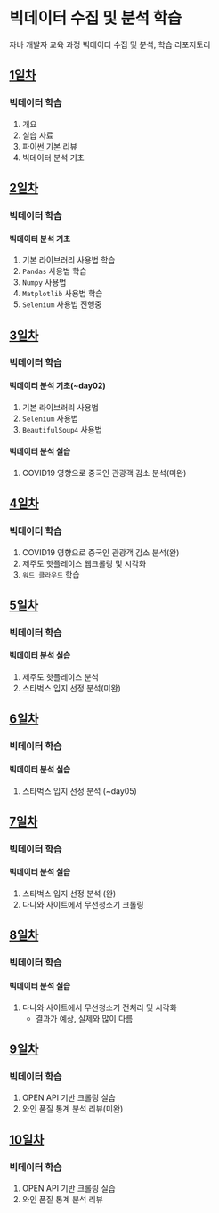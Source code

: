 # 빅데이터 수집 및 분석 학습
자바 개발자 교육 과정 빅데이터 수집 및 분석, 학습 리포지토리

## [1일차](https://github.com/king-dong-gun/python_bigdata_analyze/blob/main/Day01.md)
### 빅데이터 학습
1. 개요
2. 실습 자료
3. 파이썬 기본 리뷰
4. 빅데이터 분석 기초

## [2일차](https://github.com/king-dong-gun/python_bigdata_analyze/blob/main/Day02.md)
### 빅데이터 학습
#### 빅데이터 분석 기초
1. 기본 라이브러리 사용법 학습
2. `Pandas` 사용법 학습
3. `Numpy` 사용법
4. `Matplotlib` 사용법 학습
5. `Selenium` 사용법 진행중

## [3일차](https://github.com/king-dong-gun/python_bigdata_analyze/blob/main/Day03.md)
### 빅데이터 학습
#### 빅데이터 분석 기초(~day02)
1. 기본 라이브러리 사용법
2. `Selenium` 사용법
3. `BeautifulSoup4` 사용법
#### 빅데이터 분석 실습
1. COVID19 영향으로 중국인 관광객 감소 분석(미완)


## [4일차](https://github.com/king-dong-gun/python_bigdata_analyze/blob/main/Day04.md)
### 빅데이터 학습
1. COVID19 영향으로 중국인 관광객 감소 분석(완)
2. 제주도 핫플레이스 웹크롤링 및 시각화
3. `워드 클라우드` 학습
## [5일차](https://github.com/king-dong-gun/python_bigdata_analyze/blob/main/Day04.md)
### 빅데이터 학습
#### 빅데이터 분석 실습
1. 제주도 핫플레이스 분석
2. 스타벅스 입지 선정 분석(미완)

## [6일차](https://github.com/king-dong-gun/python_bigdata_analyze/blob/main/Day06.md)
### 빅데이터 학습
#### 빅데이터 분석 실습
1. 스타벅스 입지 선정 분석 (~day05)

## [7일차](https://github.com/king-dong-gun/python_bigdata_analyze/blob/main/Day07.md)
### 빅데이터 학습
#### 빅데이터 분석 실습
1. 스타벅스 입지 선정 분석 (완)
2. 다나와 사이트에서 무선청소기 크롤링

## [8일차](https://github.com/king-dong-gun/python_bigdata_analyze/blob/main/Day08.md)
### 빅데이터 학습
#### 빅데이터 분석 실습
1. 다나와 사이트에서 무선청소기 전처리 및 시각화
    - 결과가 예상, 실제와 많이 다름

## [9일차](https://github.com/king-dong-gun/python_bigdata_analyze/blob/main/Day09.md)
### 빅데이터 학습
1. OPEN API 기반 크롤링 실습
2. 와인 품질 통계 분석 리뷰(미완)


## [10일차](https://github.com/king-dong-gun/python_bigdata_analyze/blob/main/Day010.md)
### 빅데이터 학습
1. OPEN API 기반 크롤링 실습
2. 와인 품질 통계 분석 리뷰

